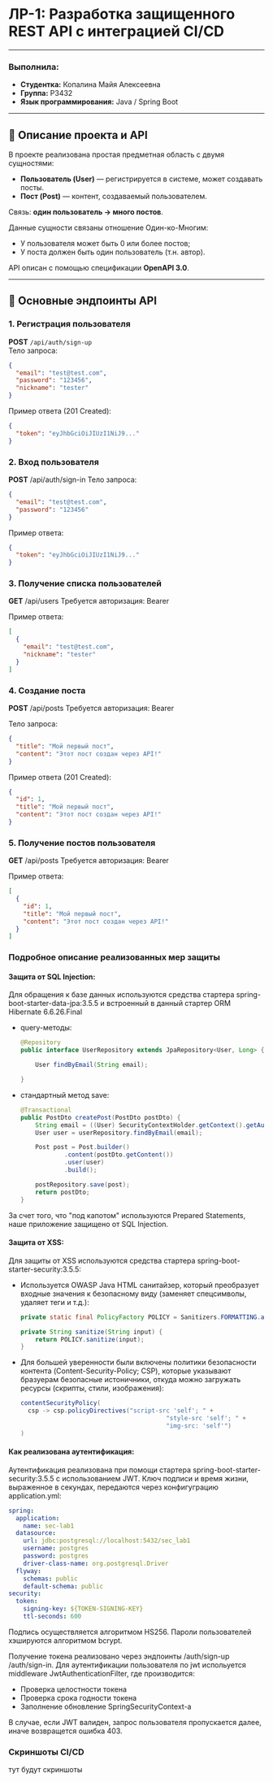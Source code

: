 # ЛР-1: Разработка защищенного REST API с интеграцией CI/CD

---

### Выполнила:
- **Студентка:** Копалина Майя Алексеевна  
- **Группа:** P3432  
- **Язык программирования:** Java / Spring Boot  

---

## 📌 Описание проекта и API

В проекте реализована простая предметная область с двумя сущностями:

- **Пользователь (User)** — регистрируется в системе, может создавать посты.  
- **Пост (Post)** — контент, создаваемый пользователем.  

Связь: **один пользователь → много постов**.

Данные сущности связаны отношение Один-ко-Многим:

- У пользователя может быть 0 или более постов;
- У поста должен быть один пользователь (т.н. автор).


API описан с помощью спецификации **OpenAPI 3.0**.

---

## 🔑 Основные эндпоинты API

### 1. Регистрация пользователя
**POST** `/api/auth/sign-up`  
Тело запроса:
```json
{
  "email": "test@test.com",
  "password": "123456",
  "nickname": "tester"
}
```
Пример ответа (201 Created):
```json
{
  "token": "eyJhbGciOiJIUzI1NiJ9..."
}
```
### 2. Вход пользователя
**POST** /api/auth/sign-in
Тело запроса:
```json
{
  "email": "test@test.com",
  "password": "123456"
}
```
Пример ответа:
```json
{
  "token": "eyJhbGciOiJIUzI1NiJ9..."
}
```
### 3. Получение списка пользователей
**GET** /api/users
Требуется авторизация: Bearer <JWT>

Пример ответа:
```json
[
  {
    "email": "test@test.com",
    "nickname": "tester"
  }
]
```
### 4. Создание поста
**POST** /api/posts
Требуется авторизация: Bearer <JWT>

Тело запроса:
```json
{
  "title": "Мой первый пост",
  "content": "Этот пост создан через API!"
}
```
Пример ответа (201 Created):
```json
{
  "id": 1,
  "title": "Мой первый пост",
  "content": "Этот пост создан через API!"
}
```
### 5. Получение постов пользователя
**GET** /api/posts
Требуется авторизация: Bearer <JWT>

Пример ответа:
```json
[
  {
    "id": 1,
    "title": "Мой первый пост",
    "content": "Этот пост создан через API!"
  }
]
```

### Подробное описание реализованных мер защиты

#### Защита от SQL Injection:

Для обращения к базе данных используются средства стартера spring-boot-starter-data-jpa:3.5.5 и встроенный в данный 
стартер ORM Hibernate 6.6.26.Final
  - query-методы:
    ```java
    @Repository
    public interface UserRepository extends JpaRepository<User, Long> {
    
        User findByEmail(String email);
    
    }
    ```
  - стандартный метод save:
    ```java
    @Transactional
    public PostDto createPost(PostDto postDto) {
        String email = ((User) SecurityContextHolder.getContext().getAuthentication().getPrincipal()).getEmail();
        User user = userRepository.findByEmail(email);

        Post post = Post.builder()
                .content(postDto.getContent())
                .user(user)
                .build();

        postRepository.save(post);
        return postDto;
    }
    ```

За счет того, что "под капотом" используются Prepared Statements, наше приложение защищено от SQL Injection.

#### Защита от XSS:

Для защиты от XSS используются средства стартера spring-boot-starter-security:3.5.5:
  - Используется OWASP Java HTML санитайзер, который преобразует входные значения к безопасному виду
(заменяет спецсимволы, удаляет теги и т.д.):
    ```java
    private static final PolicyFactory POLICY = Sanitizers.FORMATTING.and(Sanitizers.LINKS);

    private String sanitize(String input) {
        return POLICY.sanitize(input);
    }
    ```
  - Для большей уверенности были включены политики безопасности контента (Content-Security-Policy; CSP), которые
указывают бразуерам безопасные истоничники, откуда можно загружать ресурсы (скрипты, стили, изображения):
    ```java
    contentSecurityPolicy(
      csp -> csp.policyDirectives("script-src 'self'; " +
                                            "style-src 'self'; " +
                                            "img-src: 'self'")
    )
    ```

#### Как реализована аутентификация:

Аутентификация реализована при помощи стартера spring-boot-starter-security:3.5.5 с использованием JWT. Ключ подписи и 
время жизни, выраженное в секундах, передаются через конфигуграцию application.yml:
```yml
spring:
  application:
    name: sec-lab1
  datasource:
    url: jdbc:postgresql://localhost:5432/sec_lab1
    username: postgres
    password: postgres
    driver-class-name: org.postgresql.Driver
  flyway:
    schemas: public
    default-schema: public
security:
  token:
    signing-key: ${TOKEN-SIGNING-KEY}
    ttl-seconds: 600
```
Подпись осуществляется алгоритмом HS256. Пароли пользователей хэшируются алгоритмом bcrypt.

Получение токена реализовано через эндпоинты /auth/sign-up /auth/sign-in. Для аутентификации пользователя по jwt
испольуется middleware JwtAuthenticationFilter, где производится:
- Проверка целостности токена
- Проверка срока годности токена
- Заполнение обновление SpringSecurityContext-а

В случае, если JWT валиден, запрос пользователя пропускается далее, иначе возвращется ошибка 403.

### Скриншоты CI/CD
тут будут скриншоты
